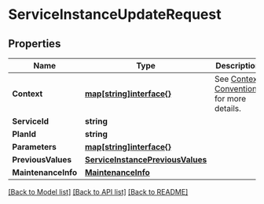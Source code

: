 # ServiceInstanceUpdateRequest

## Properties

Name | Type | Description | Notes
------------ | ------------- | ------------- | -------------
**Context** | [**map[string]interface{}**](.md) | See [Context Conventions](https://github.com/openservicebrokerapi/servicebroker/blob/master/profile.md#context-object) for more details. | [optional] 
**ServiceId** | **string** |  | 
**PlanId** | **string** |  | [optional] 
**Parameters** | [**map[string]interface{}**](.md) |  | [optional] 
**PreviousValues** | [**ServiceInstancePreviousValues**](ServiceInstancePreviousValues.md) |  | [optional] 
**MaintenanceInfo** | [**MaintenanceInfo**](MaintenanceInfo.md) |  | [optional] 

[[Back to Model list]](../README.md#documentation-for-models) [[Back to API list]](../README.md#documentation-for-api-endpoints) [[Back to README]](../README.md)


